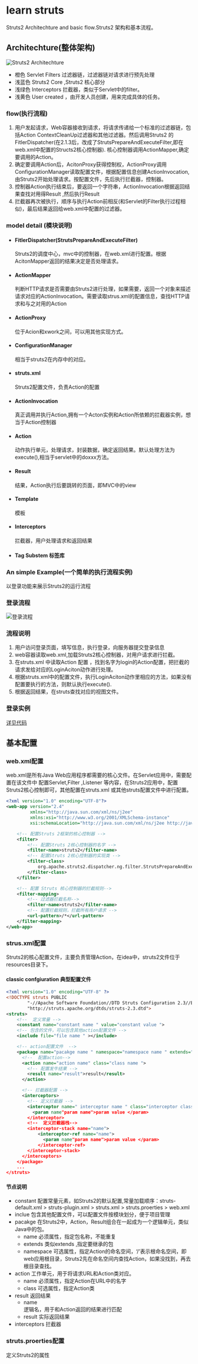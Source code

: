 # learn struts
Struts2 Architechture and basic flow.Struts2 架构和基本流程。
## Architechture(整体架构)
![Struts2 Architechture](img/Struts2-Architecture.png)
- 橙色
  Servlet Filters 过滤器链，过滤器链对请求进行预先处理
- 浅蓝色
  Struts2 Core ,Struts2 核心部分
- 浅绿色
  Interceptors 拦截器，类似于Servlet中的filter。
- 浅黄色
  User created ，由开发人员创建，用来完成具体的任务。
### flow(执行流程)
1. 用户发起请求，Web容器接收到请求，将请求传递给一个标准的过滤器链，包括Action ContextCleanUp过滤器和其他过滤器。然后调用Struts2 的FitlerDispatcher(在2.1.3后，改成了StrutsPrepareAndExecuteFilter,即在web.xml中配置的Structs2核心控制器).
核心控制器调用ActionMapper,确定要调用的Action。
2. 确定要调用Action后，AcitonProxy获得控制权，ActionProxy调用ConfigurationManager读取配置文件，根据配置信息创建ActionInvocation,由Struts2开始处理请求。按配置文件，先后执行拦截器，控制器。
3. 控制器Action执行结束后，要返回一个字符串，ActionInvocation根据返回结果查找对用得Result ,然后执行Result
4. 拦截器再次被执行，顺序与执行Action前相反(和Servlet的Filter执行过程相似)，最后结果返回给web.xml中配置的过滤器。
### model detail (模块说明)
- #### FitlerDispatcher(StrutsPrepareAndExecuteFilter)
  Struts2的调度中心，mvc中的控制器，在web.xml进行配置。根据AcitonMapper返回的结果决定是否处理请求。
- #### ActionMapper
  判断HTTP请求是否需要由Struts2进行处理，如果需要，返回一个对象来描述请求对应的ActionInvocation。需要读取strus.xml的配置信息，查找HTTP请求和与之对用的Action
- #### ActionProxy
  位于Acion和xwork之间，可以用其他实现方式。
- #### ConfigurationManager
  相当于struts2在内存中的对应。
- #### struts.xml
  Struts2配置文件，负责Action的配置
- #### ActionInvocation
  真正调用并执行Action,拥有一个Acton实例和Action所依赖的拦截器实例，想当于Action控制器
- #### Action
  动作执行单元，处理请求，封装数据，确定返回结果。默认处理方法为execute(),相当于servlet中的doxxx方法。
- #### Result
  结果，Action执行后要跳转的页面，即MVC中的view
- #### Template
  模板
- #### Interceptors
  拦截器，用户处理请求和返回结果
- #### Tag Substem 标签库
### An simple Example(一个简单的执行流程实例)
以登录功能来展示Struts2的运行流程
### 登录流程
 ![登录流程](img/login.PNG)
### 流程说明
1. 用户访问登录页面，填写信息，执行登录，向服务器提交登录信息
2. web容器读取web.xml,加载Struts2核心控制器，对用户请求进行拦截。
3. 在struts.xml 中读取Action 配置 ，找到名字为login的Action配置，把拦截的请求发给对应的LoginAciton动作进行处理。
4. 根据struts.xml中的配置文件，执行LoginAciton动作里相应的方法，如果没有配置要执行的方法，则默认执行execute().
5. 根据返回结果，在struts查找对应的视图文件。
### 登录实例
[详见代码](https://github.com/buniaowanfeng/LearnStruts2/tree/ch2)
## 基本配置
### web.xml配置
web.xml是所有Java Web应用程序都需要的核心文件。在Servlet应用中，需要配置在该文件中
配置Servlet,Filter ,Listener 等内容，在Struts2应用中，配置Struts2核心控制即可，其他配置在struts.xml
或其他struts配置文件中进行配置。
```xml
<?xml version="1.0" encoding="UTF-8"?>
<web-app version="2.4"
         xmlns="http://java.sun.com/xml/ns/j2ee"
         xmlns:xsi="http://www.w3.org/2001/XMLSchema-instance"
         xsi:schemaLocation="http://java.sun.com/xml/ns/j2ee http://java.sun.com/xml/ns/j2ee/web-app_2_4.xsd">

    <!-- 配置Struts 2框架的核心控制器 -->
    <filter>
        <!-- 配置Struts 2核心控制器的名字 -->
        <filter-name>struts2</filter-name>
        <!-- 配置Struts 2核心控制器的实现类 -->
        <filter-class>
            org.apache.struts2.dispatcher.ng.filter.StrutsPrepareAndExecuteFilter
        </filter-class>
    </filter>

    <!-- 配置 Struts 核心控制器的拦截规则-->
    <filter-mapping>
        <!-- 过滤器拦截名称-->
        <filter-name>struts2</filter-name>
        <!-- 配置拦截规则，拦截所有用户请求 -->
        <url-pattern>/*</url-pattern>
    </filter-mapping>
</web-app>
```
### strus.xml配置
Struts2的核心配置文件，主要负责管理Action，在idea中，struts2文件位于resources目录下。
#### classic confgiuration 典型配置文件
```xml
<?xml version="1.0" encoding="UTF-8" ?>
<!DOCTYPE struts PUBLIC
        "-//Apache Software Foundation//DTD Struts Configuration 2.3//EN"
        "http://struts.apache.org/dtds/struts-2.3.dtd">
<struts>
    <!--  定义常量 -->
    <constant name="constant name " value="constant value ">
    <!-- 包含的文件，可以包含其他action配置文件 -->
    <include file="file name " ></include>

    <!-- action配置文件  -->
    <package name="pacakge name " namespace="namespace name " extends="parent package name">
      <!--  配置action-->
      <action name="action name" class="class name ">
        <!-- 配置发牛结果 -->
        <result name="result">result</result>
      </action>

      <!-- 拦截器配置 -->
      <interceptors>
        <!-- 定义拦截器 -->
        <interceptor name=" interceptor name " class="interceptor class">
          <param name"param name">param value </param>
        </interceptor>
        <!--  定义拦截器栈-->
        <interceptor-stack name="name">
            <interceptor-ref name="name">
              <param name"param name">param value </param>
            </interceptor-ref>
        </interceptor-stack>
      </interceptors>
    </package>
    ...
</struts>
```
#### 节点说明
- constant
  配置常量元素，如Struts2的默认配置,常量加载顺序：struts-default.xml > struts-plugin.xml > struts.xml > struts.proerties > web.xml
- inclue
  包含其他配置文件，可以配置文件按模块划分，便于项目管理
- pacakge
  在Struts2中，Action，Result组合在一起成为一个逻辑单元，类似Java中的包。
  - name
    必须属性，指定包名称，不能重复
  - extends
    类似extends ,指定要继承的包
  - namespace
    可选属性，指定Action的命名空间，‘/’表示根命名空间，即web应用根目录，Struts2先在命名空间内查找Action，如果没找到，再去根目录查找。
- action
  工作单元，用于将请求URL和Action类对应。
  - name
    必须属性，指定Action在URL中的名字
  - class
    可选属性，指定Action类
- result
  返回结果
  - name  
    逻辑名，用于和Action返回的结果进行匹配
  - result 实际返回结果
- interceptors
  拦截器
### struts.proerties配置
定义Struts2的属性
